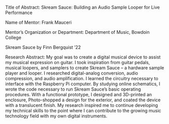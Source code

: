Title of Abstract: Skream Sauce: Building an Audio Sample Looper for Live Performance

Name of Mentor: Frank Mauceri

Mentor’s Organization or Department: Department of Music, Bowdoin College

Skream Sauce by Finn Bergquist ’22

Research Abstract: My goal was to create a digital musical device to assist my musical expression on guitar.
I took inspiration from guitar pedals, musical loopers, and samplers to create Skream Sauce – a hardware sample
player and looper. I researched digital-analog conversion, audio compression, and audio amplification. I learned
the circuitry necessary to interface with the Raspberry Pi computer. By studying online schematics, I wrote the
code necessary to run Skream Sauce’s basic operating procedures. With a functional prototype, I designed and 
3D-printed an enclosure, Photo-shopped a design for the exterior, and coated the device with a translucent 
finish. My research inspired me to continue developing my technical skills to the point where I can contribute
to the growing music technology field with my own digital instruments.

